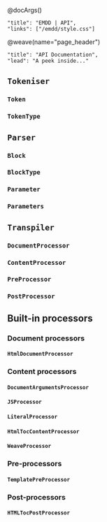 @docArgs()
```
"title": "EMDD | API", 
"links": ["/emdd/style.css"]
```

@weave(name="page_header")
```
"title": "API Documentation",
"lead": "A peek inside..."
```

## `Tokeniser`

### `Token`

### `TokenType`

## `Parser`

### `Block`

### `BlockType`

### `Parameter`

### `Parameters`

## `Transpiler`

### `DocumentProcessor`

### `ContentProcessor`

### `PreProcessor`

### `PostProcessor`

## Built-in processors

### Document processors

#### `HtmlDocumentProcessor`

### Content processors

#### `DocumentArgumentsProcessor`

#### `JSProcessor`

#### `LiteralProcessor`

#### `HtmlTocContentProcessor`

#### `WeaveProcessor`

### Pre-processors

#### `TemplatePreProcessor`

### Post-processors

#### `HTMLTocPostProcessor`